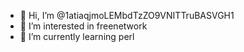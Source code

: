 - 👋 Hi, I’m @1atiaqjmoLEMbdTzZO9VNITTruBASVGH1
- 👀 I’m interested in freenetwork
- 🌱 I’m currently learning perl
